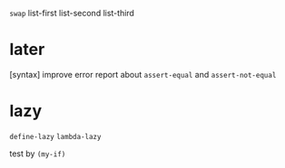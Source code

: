 `swap`
list-first list-second list-third
# later

[syntax] improve error report about `assert-equal` and `assert-not-equal`

# lazy

`define-lazy`
`lambda-lazy`

test by `(my-if)`
